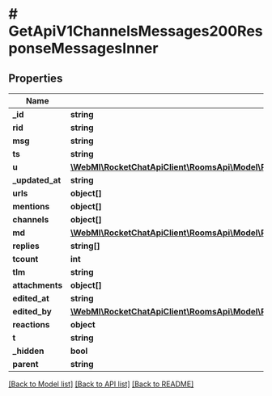 # # GetApiV1ChannelsMessages200ResponseMessagesInner

## Properties

Name | Type | Description | Notes
------------ | ------------- | ------------- | -------------
**_id** | **string** |  | [optional]
**rid** | **string** |  | [optional]
**msg** | **string** |  | [optional]
**ts** | **string** |  | [optional]
**u** | [**\WebMI\RocketChatApiClient\RoomsApi\Model\PostApiV1ChannelsCreate200ResponseChannelU**](PostApiV1ChannelsCreate200ResponseChannelU.md) |  | [optional]
**_updated_at** | **string** |  | [optional]
**urls** | **object[]** |  | [optional]
**mentions** | **object[]** |  | [optional]
**channels** | **object[]** |  | [optional]
**md** | [**\WebMI\RocketChatApiClient\RoomsApi\Model\PostApiV1ChannelsAddAll200ResponseChannelLastMessageMdInner[]**](PostApiV1ChannelsAddAll200ResponseChannelLastMessageMdInner.md) |  | [optional]
**replies** | **string[]** |  | [optional]
**tcount** | **int** |  | [optional]
**tlm** | **string** |  | [optional]
**attachments** | **object[]** |  | [optional]
**edited_at** | **string** |  | [optional]
**edited_by** | [**\WebMI\RocketChatApiClient\RoomsApi\Model\PostApiV1ChannelsAddAll200ResponseChannelU**](PostApiV1ChannelsAddAll200ResponseChannelU.md) |  | [optional]
**reactions** | **object** |  | [optional]
**t** | **string** |  | [optional]
**_hidden** | **bool** |  | [optional]
**parent** | **string** |  | [optional]

[[Back to Model list]](../../README.md#models) [[Back to API list]](../../README.md#endpoints) [[Back to README]](../../README.md)
